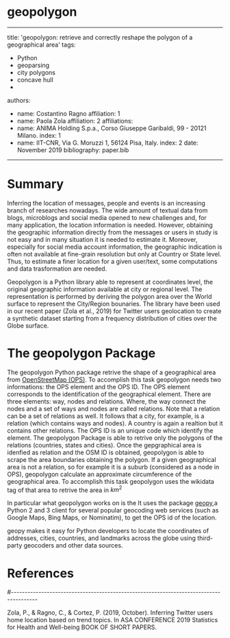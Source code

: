 # geopolygon
---
title: 'geopolygon: retrieve and correctly reshape the polygon of a geographical area'
tags:
  - Python
  - geoparsing
  - city polygons
  - concave hull
  - 
authors:
  - name: Costantino Ragno
    affiliation: 1 
  - name: Paola Zola
    affiliation: 2
affiliations:
 - name: ANIMA Holding S.p.a., Corso Giuseppe Garibaldi, 99 - 20121 Milano.
   index: 1
 - name: IIT-CNR, Via G. Moruzzi 1, 56124 Pisa, Italy.
   index: 2
date: November 2019
bibliography: paper.bib
---
# Summary

Inferring the location of messages, people and events is an increasing branch of
researches nowadays. The wide amount of textual data from blogs, microblogs and 
social media opened to new challenges and, for many application, the location 
information is needed. 
However, obtaining the geographic information directly from the messages or users in study is not easy and in many situation it is needed to estimate it.
Moreover, especially for social media account information, the geographic indication is often not available at fine-grain resolution but only at Country or State level. 
Thus, to estimate a finer location for a given user/text, some computations and data trasformation are needed. 

Geopolygon is a Python library able to represent at coordinates level, the original 
geographic information available at city or regional level. The representation is 
performed by deriving the polygon area over the World surface to represent the City/Region 
bounaries. The library have been used in our recent paper (Zola et al., 2019) for Twitter users geolocation to create a synthetic dataset starting from a frequency distribution of cities over the Globe surface.

# The geopolygon Package
The geopolygon Python package retrive the shape of a geographical area from [OpenStreetMap (OPS)](https://www.openstreetmap.org/). To accomplish this task geopolygon needs two informations: the OPS element and the OPS ID. The OPS element corresponds to the identification of the geographical element. There are three elements: way, nodes and relations. Where, the way connect the nodes and a set of ways and nodes are called relations. Note that a relation can be a set of relations as well. It follows that a city, for example, is a relation (which contains ways and nodes). A country is again a realtion but it contains other relations. The OPS ID is an unique code which identify the element. The geopolygon Package is able to retrive only the polygons of the relations (countries, states and cities). Once the gepgraphical area is idenfied as relation and the OSM ID is obtained, geopolygon is able to scrape the area boundaries obtaining the polygon.
If a given geographical area is not a relation, so for example it is a suburb (considered as a node in OPS), geopolygon calculate an approximate circumference of the geographical area. To accomplish this task geopolygon uses the wikidata tag of that area to retrive the area in $km^{2}$          

In particular what geopolygon works on is the   It uses the package [geopy](https://geopy.readthedocs.io/en/stable/#),a Python 2 and 3 client for several popular geocoding web services (such as Google Maps, Bing Maps, or Nominatim), to get the OPS id of the location.   

geopy makes it easy for Python developers to locate the coordinates of addresses, cities, countries, and landmarks across the globe using third-party geocoders and other data sources.
# References
#---------------------------------------------------------------------------------------

Zola, P., & Ragno, C., & Cortez, P. (2019, October). Inferring Twitter users home location based on trend topics. In ASA CONFERENCE 2019 Statistics for Health and Well-being BOOK OF SHORT PAPERS.
